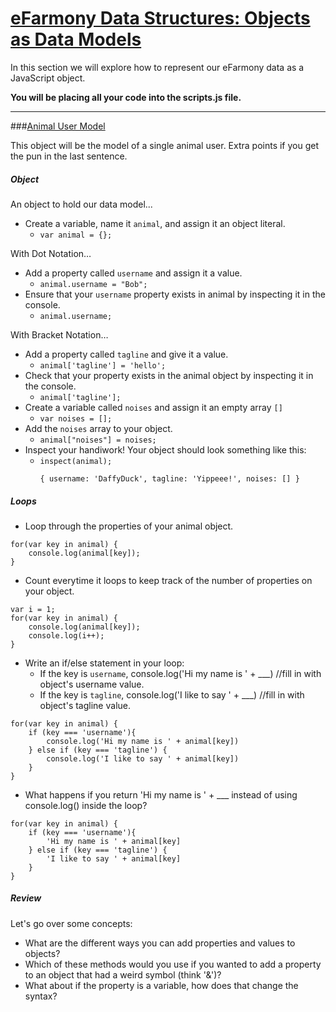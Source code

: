 # [eFarmony Data Structures: Objects as Data Models](id:pt1)

In this section we will explore how to represent our eFarmony data as a JavaScript object.

**You will be placing all your code into the scripts.js file.** 

---

###[Animal User Model](id:model) 

This object will be the model of a single animal user. Extra points if you get the pun in the last sentence.

##### Object
An object to hold our data model...

- Create a variable, name it `animal`, and assign it an object literal.
	* `var animal = {};`


With Dot Notation…

- Add a property called `username` and assign it a value.
	* `animal.username = "Bob";`
- Ensure that your `username` property exists in animal by inspecting it in the console.
	* `animal.username;`

With Bracket Notation…

- Add a property called `tagline` and give it a value.
	* `animal['tagline'] = 'hello';`
- Check that your property exists in the animal object by inspecting it in the console.
	* `animal['tagline'];`
- Create a variable called `noises` and assign it an empty array `[]`
	* `var noises = [];`
- Add the `noises` array to your object.
	* `animal["noises"] = noises;`
- Inspect your handiwork! Your object should look something like this:
	* `inspect(animal);`
		``` 
		{ username: 'DaffyDuck', tagline: 'Yippeee!', noises: [] }
		```

##### Loops
- Loop through the properties of your animal object. 
```
for(var key in animal) {
	console.log(animal[key]);
}
```
- Count everytime it loops to keep track of the number of properties on your object.
```
var i = 1;
for(var key in animal) {
	console.log(animal[key]);
	console.log(i++);
}
```
- Write an if/else statement in your loop:
  -   If the key is `username`, console.log('Hi my name is ' + ___) //fill in with object's username value.
  -   If the key is `tagline`, console.log('I like to say ' + ___) //fill in with object's tagline value.
```
for(var key in animal) {
	if (key === 'username'){
		console.log('Hi my name is ' + animal[key])
	} else if (key === 'tagline') {
		console.log('I like to say ' + animal[key])
	}
}
```
-   What happens if you return 'Hi my name is ' + ___ instead of using console.log() inside the loop?
```
for(var key in animal) {
	if (key === 'username'){
		'Hi my name is ' + animal[key]
	} else if (key === 'tagline') {
		'I like to say ' + animal[key]
	}
}
```

##### Review
Let's go over some concepts:

- What are the different ways you can add properties and values to objects? 
- Which of these methods would you use if you wanted to add a property to an object that had a weird symbol (think '&')?
- What about if the property is a variable, how does that change the syntax?